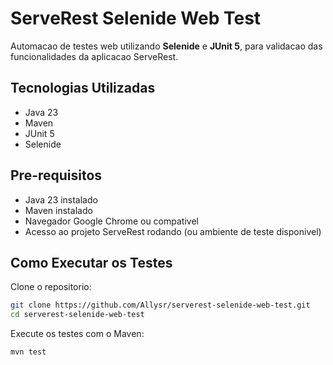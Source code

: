 
# ServeRest Selenide Web Test

Automacao de testes web utilizando **Selenide** e **JUnit 5**, para validacao das funcionalidades da aplicacao ServeRest.

## Tecnologias Utilizadas

- Java 23
- Maven
- JUnit 5
- Selenide
## Pre-requisitos

- Java 23 instalado
- Maven instalado
- Navegador Google Chrome ou compativel
- Acesso ao projeto ServeRest rodando (ou ambiente de teste disponivel)

## Como Executar os Testes

Clone o repositorio:

```bash
git clone https://github.com/Allysr/serverest-selenide-web-test.git
cd serverest-selenide-web-test
```

Execute os testes com o Maven:

```bash
mvn test
```


